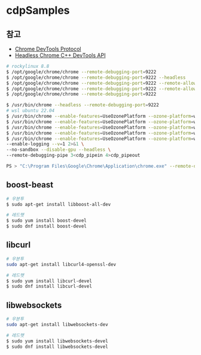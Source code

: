 # cdpSamples

## 참고
- [Chrome DevTools Protocol](https://chromedevtools.github.io/devtools-protocol/)
- [Headless Chrome C++ DevTools API](https://docs.google.com/document/d/1rlqcp8nk-ZQvldNJWdbaMbwfDbJoOXvahPCDoPGOwhQ/edit#heading=h.pbplycf9595h)

```bash
# rockylinux 8.8
$ /opt/google/chrome/chrome --remote-debugging-port=9222
$ /opt/google/chrome/chrome --remote-debugging-port=9222 --headless
$ /opt/google/chrome/chrome --remote-debugging-port=9222 --remote-allow-origins=*
$ /opt/google/chrome/chrome --remote-debugging-port=9222 --remote-allow-origins=* --headless
$ /opt/google/chrome/chrome --remote-debugging-port=9222 

$ /usr/bin/chrome --headless --remote-debugging-port=9222
# wsl ubuntu 22.04
$ /usr/bin/chrome --enable-features=UseOzonePlatform --ozone-platform=wayland --remote-debugging-port=9222
$ /usr/bin/chrome --enable-features=UseOzonePlatform --ozone-platform=wayland --remote-debugging-port=9222 --remote-allow-origins=* 
$ /usr/bin/chrome --enable-features=UseOzonePlatform --ozone-platform=wayland --remote-debugging-port=9222 --remote-allow-origins=* --headless
$ /usr/bin/chrome --enable-features=UseOzonePlatform --ozone-platform=wayland --remote-debugging-pipe 3<cdp_pipein 4>cdp_pipeout
$ /usr/bin/chrome --enable-features=UseOzonePlatform --ozone-platform=wayland \
--enable-logging --v=1 2>&1 \
--no-sandbox --disable-gpu --headless \
--remote-debugging-pipe 3<cdp_pipein 4>cdp_pipeout

PS > "C:\Program Files\Google\Chrome\Application\chrome.exe" --remote-debugging-port=9222
```

## boost-beast
```bash
# 우분투
$ sudo apt-get install libboost-all-dev

# 레드햇
$ sudo yum install boost-devel
$ sudo dnf install boost-devel
```

## libcurl
```bash
# 우분투
sudo apt-get install libcurl4-openssl-dev

# 레드햇
$ sudo yum install libcurl-devel
$ sudo dnf install libcurl-devel
```

## libwebsockets
```bash
# 우분투
sudo apt-get install libwebsockets-dev

# 레드햇
$ sudo yum install libwebsockets-devel
$ sudo dnf install libwebsockets-devel
```

